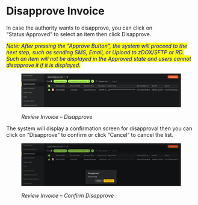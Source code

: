 # Disapprove Invoice

In case the authority wants to disapprove, you can click on “Status:Approved” to select an item then click Disapprove.

_<mark style="color:blue;">Note: After pressing the "Approve Button", the system will proceed to the next step, such as sending SMS, Email, or Upload to zDOX/SFTP or RD. Such an item will not be displayed in the Approved state and users cannot disapprove it if it is displayed.</mark>_

<figure><img src="../../.gitbook/assets/image (4).png" alt=""><figcaption><p><em>Review Invoice – Disapprove</em></p></figcaption></figure>

The system will display a confirmation screen for disapproval then you can click on “Disapprove” to confirm or click “Cancel” to cancel the list.

<figure><img src="../../.gitbook/assets/image (89).png" alt=""><figcaption><p><em>Review Invoice – Confirm Disapprove</em></p></figcaption></figure>
